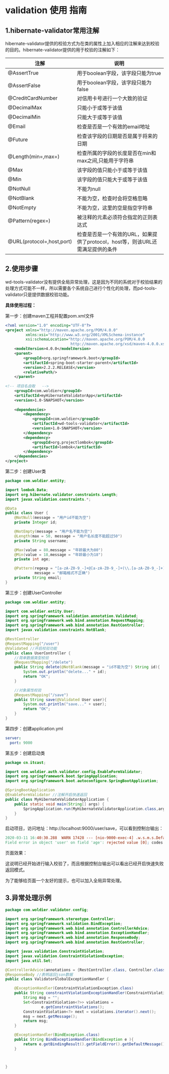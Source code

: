 # validation 使用 指南
## 1.hibernate-validator常用注解

hibernate-validator提供的校验方式为在类的属性上加入相应的注解来达到校验的目的。hibernate-validator提供的用于校验的注解如下：

| 注解  | 说明  |
| --- | --- |
| @AssertTrue | 用于boolean字段，该字段只能为true |
| @AssertFalse | 用于boolean字段，该字段只能为false |
| @CreditCardNumber | 对信用卡号进行一个大致的验证 |
| @DecimalMax | 只能小于或等于该值 |
| @DecimalMin | 只能大于或等于该值 |
| @Email | 检查是否是一个有效的email地址 |
| @Future | 检查该字段的日期是否是属于将来的日期 |
| @Length(min=,max=) | 检查所属的字段的长度是否在min和max之间,只能用于字符串 |
| @Max | 该字段的值只能小于或等于该值 |
| @Min | 该字段的值只能大于或等于该值 |
| @NotNull | 不能为null |
| @NotBlank | 不能为空，检查时会将空格忽略 |
| @NotEmpty | 不能为空，这里的空是指空字符串 |
| @Pattern(regex=) | 被注释的元素必须符合指定的正则表达式 |
| @URL(protocol=,host,port) | 检查是否是一个有效的URL，如果提供了protocol，host等，则该URL还需满足提供的条件 |

## 2.使用步骤
wd-tools-validator没有提供全局异常处理，这是因为不同的系统对于校验结果的处理方式可能不一样，所以需要各个系统自己进行个性化的处理，而pd-tools-validator只是提供数据校验功能。

**具体使用过程：**

第一步：创建maven工程并配置pom.xml文件

```xml
<?xml version="1.0" encoding="UTF-8"?>
<project xmlns="http://maven.apache.org/POM/4.0.0"
         xmlns:xsi="http://www.w3.org/2001/XMLSchema-instance"
         xsi:schemaLocation="http://maven.apache.org/POM/4.0.0 
                             http://maven.apache.org/xsd/maven-4.0.0.xsd">
    <modelVersion>4.0.0</modelVersion>
    <parent>
        <groupId>org.springframework.boot</groupId>
        <artifactId>spring-boot-starter-parent</artifactId>
        <version>2.2.2.RELEASE</version>
        <relativePath/>
    </parent>
    
<!-- 项目名自取   -->
    <groupId>com.woldier</groupId>
    <artifactId>myHibernateValidatorApp</artifactId>
    <version>1.0-SNAPSHOT</version>
    
    <dependencies>
        <dependency>
            <groupId>com.woldier</groupId>
            <artifactId>wd-tools-validator</artifactId>
            <version>1.0-SNAPSHOT</version>
        </dependency>
        <dependency>
            <groupId>org.projectlombok</groupId>
            <artifactId>lombok</artifactId>
        </dependency>
    </dependencies>
</project>
```

第二步：创建User类

```java
package com.woldier.entity;

import lombok.Data;
import org.hibernate.validator.constraints.Length;
import javax.validation.constraints.*;

@Data
public class User {
    @NotNull(message = "用户id不能为空")
    private Integer id;

    @NotEmpty(message = "用户名不能为空")
    @Length(max = 50, message = "用户名长度不能超过50")
    private String username;

    @Max(value = 80,message = "年龄最大为80")
    @Min(value = 18,message = "年龄最小为18")
    private int age;

    @Pattern(regexp = "[a-zA-Z0-9_-]+@[a-zA-Z0-9_-]+(\\.[a-zA-Z0-9_-]+)+$",
             message = "邮箱格式不正确")
    private String email;
}
```

第三步：创建UserController

```java
package com.woldier.entity;

import com.woldier.entity.User;
import org.springframework.validation.annotation.Validated;
import org.springframework.web.bind.annotation.RequestMapping;
import org.springframework.web.bind.annotation.RestController;
import javax.validation.constraints.NotBlank;

@RestController
@RequestMapping("/user")
@Validated //开启校验功能
public class UserController {
    //简单数据类型校验
    @RequestMapping("/delete")
    public String delete(@NotBlank(message = "id不能为空") String id){
        System.out.println("delete..." + id);
        return "OK";
    }

    //对象属性校验
    @RequestMapping("/save")
    public String save(@Validated User user){
        System.out.println("save..." + user);
        return "OK";
    }
}
```

第四步：创建application.yml

```yaml
server:
  port: 9000
```

第五步：创建启动类

```java
package cn.itcast;

import com.woldier.auth.validator.config.EnableFormValidator;
import org.springframework.boot.SpringApplication;
import org.springframework.boot.autoconfigure.SpringBootApplication;

@SpringBootApplication
@EnableFormValidator //注解开启快速返回
public class MyHibernateValidatorApplication {
    public static void main(String[] args) {
        SpringApplication.run(MyHibernateValidatorApplication.class,args);
    }
}
```

启动项目，访问地址：http://localhost:9000/user/save，可以看到控制台输出：

```makefile
2020-03-11 16:40:30.288  WARN 17428 --- [nio-9000-exec-4] .w.s.m.s.DefaultHandlerExceptionResolver : Resolved [org.springframework.validation.BindException: org.springframework.validation.BeanPropertyBindingResult: 1 errors
Field error in object 'user' on field 'age': rejected value [0]; codes [Min.user.age,Min.age,Min.int,Min]; arguments [org.springframework.context.support.DefaultMessageSourceResolvable: codes [user.age,age]; arguments []; default message [age],18]; default message [年龄最小为18]]
```

页面效果：

这说明已经开始进行输入校验了，而且根据控制台输出可以看出已经开启快速失败返回模式。

为了能够给页面一个友好的提示，也可以加入全局异常处理。
 
## 3.异常处理示例
```java
package com.woldier.validator.config;

import org.springframework.stereotype.Controller;
import org.springframework.validation.BindException;
import org.springframework.web.bind.annotation.ControllerAdvice;
import org.springframework.web.bind.annotation.ExceptionHandler;
import org.springframework.web.bind.annotation.ResponseBody;
import org.springframework.web.bind.annotation.RestController;

import javax.validation.ConstraintViolation;
import javax.validation.ConstraintViolationException;
import java.util.Set;

@ControllerAdvice(annotations = {RestController.class, Controller.class}) //切片  在加了RestController或者Controller注解的controller层组件上加入前置
@ResponseBody //表明返回json数据
public class ValidatorGlobalExceptionHandler {

    @ExceptionHandler(ConstraintViolationException.class)
    public String constraintViolationExceptionHandler(ConstraintViolationException e ){ //这里可在参数处获得注入的所有资源
        String msg = "";
        Set<ConstraintViolation<?>> violations =
                e.getConstraintViolations();
        ConstraintViolation<?> next = violations.iterator().next();
        msg = next.getMessage();
        return msg;
    }

    @ExceptionHandler(BindException.class)
    public String BindExceptionHandler(BindException e ){
        return e.getBindingResult().getFieldError().getDefaultMessage();
    }



}

```
